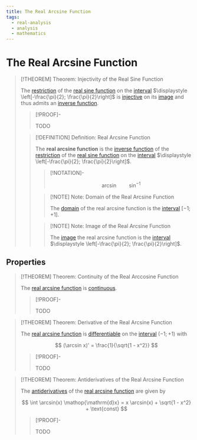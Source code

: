 ```yaml
---
title: The Real Arcsine Function
tags:
  - real-analysis
  - analysis
  - mathematics
---
```


# The Real Arcsine Function

>[!THEOREM] Theorem: Injectivity of the Real Sine Function
>
>The [restriction](../../../../../Functions/Functions.md) of the [real sine function](Real%20Sine%20Function.md) on the [interval](../../../../../../../Set%20Theory/Ordering/Intervals.md) $\displaystyle \left[-\frac{\pi}{2}; \frac{\pi}{2}\right]$ is [injective](../../../../../Functions/Injections,%20Surjections%20and%20Bijections.md) on its [image](../../../../../Functions/Functions.md) and thus admits an [inverse function](../../../../../Functions/Injections,%20Surjections%20and%20Bijections.md).
>
>>[!PROOF]-
>>
>>TODO
>>
>
>>[!DEFINITION] Definition: Real Arcsine Function
>>
>>The **real arcsine function** is the [inverse function](../../../../../Functions/Injections,%20Surjections%20and%20Bijections.md) of the [restriction](../../../../../Functions/Functions.md) of the [real sine function](Real%20Sine%20Function.md) on the [interval](../../../../../../../Set%20Theory/Ordering/Intervals.md) $\displaystyle \left[-\frac{\pi}{2}; \frac{\pi}{2}\right]$.
>>
>>>[!NOTATION]-
>>>
>>>$$
>>>\arcsin  \qquad \sin^{-1}
>>>$$
>>>
>>
>>>[!NOTE] Note: Domain of the Real Arcsine Function
>>>
>>>The [domain](../../../../../Functions/Functions.md) of the real arcsine function is the [interval](../../../../../../../Set%20Theory/Ordering/Intervals.md) $[-1; +1]$.
>>>
>>
>>>[!NOTE] Note: Image of the Real Arcsine Function
>>>
>>>The [image](../../../../../Functions/Functions.md) the real arcsine function is the [interval](../../../../../../../Set%20Theory/Ordering/Intervals.md) $\displaystyle \left[-\frac{\pi}{2}; \frac{\pi}{2}\right]$.
>>>
>>
>

## Properties

>[!THEOREM] Theorem: Continuity of the Real Arccosine Function
>
>The [real arcsine function](Real%20Arcsine%20Function.md) is [continuous](../Continuity.md).
>
>>[!PROOF]-
>>
>>TODO
>>
>

>[!THEOREM] Theorem: Derivative of the Real Arcsine Function
>
>The [real arcsine function](Real%20Arcsine%20Function.md) is [differentiable](../Differentiability.md) on the [interval](../../../../../../../Set%20Theory/Ordering/Intervals.md) $(-1;+1)$ with
>
>$$
>(\arcsin x)' = \frac{1}{\sqrt{1 - x^2}}
>$$
>
>>[!PROOF]-
>>
>>TODO
>>
>

>[!THEOREM] Theorem: Antiderivatives of the Real Arcsine Function
>
>The [antiderivatives](../Integration/Antiderivatives.md) of the [real arcsine function](Real%20Arcsine%20Function.md) are given by
>
>$$
>\int \arcsin(x) \mathop{\mathrm{d}x} = x \arcsin(x) + \sqrt{1 - x^2} + \text{const}
>$$
>
>>[!PROOF]-
>>
>>TODO
>>
>